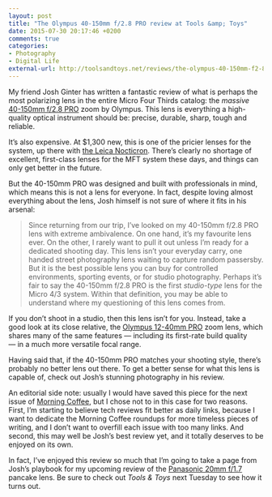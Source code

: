 ```yaml
---
layout: post
title: "The Olympus 40-150mm f/2.8 PRO review at Tools &amp; Toys"
date: 2015-07-30 20:17:46 +0200
comments: true
categories: 
- Photography
- Digital Life
external-url: http://toolsandtoys.net/reviews/the-olympus-40-150mm-f2-8-pro-lens-review/
---
```


My friend Josh Ginter has written a fantastic review of what is perhaps the most polarizing lens in the entire Micro Four Thirds catalog: the _massive_ [40-150mm f/2.8 PRO](http://www.amazon.com/gp/product/B00NGSLSK4/ref=as_li_tl?ie=UTF8&camp=1789&creative=390957&creativeASIN=B00NGSLSK4&linkCode=as2&tag=analogsens-20&linkId=5GTWY3ZFJU4X2EWQ) zoom by Olympus. This lens is everything a high-quality optical instrument should be: precise, durable, sharp, tough and reliable.

It’s also expensive. At $1,300 new, this is one of the pricier lenses for the system, up there with [the Leica Nocticron](http://www.amazon.com/gp/product/B00HXE4GZQ/ref=as_li_tl?ie=UTF8&camp=1789&creative=390957&creativeASIN=B00HXE4GZQ&linkCode=as2&tag=analogsens-20&linkId=UWSAJJHF3P6CSNEV). There’s clearly no shortage of excellent, first-class lenses for the MFT system these days, and things can only get better in the future.

But the 40-150mm PRO was designed and built with professionals in mind, which means this is not a lens for everyone. In fact, despite loving almost everything about the lens, Josh himself is not sure of where it fits in his arsenal:

> Since returning from our trip, I’ve looked on my 40-150mm f/2.8 PRO lens with extreme ambivalence. On one hand, it’s my favourite lens ever. On the other, I rarely want to pull it out unless I’m ready for a dedicated shooting day. This lens isn’t your everyday carry, one handed street photography lens waiting to capture random passersby. But it is the best possible lens you can buy for controlled environments, sporting events, or for studio photography. Perhaps it’s fair to say the 40-150mm f/2.8 PRO is the first _studio-type_ lens for the Micro 4/3 system. Within that definition, you may be able to understand where my questioning of this lens comes from.

If you don’t shoot in a studio, then this lens isn’t for you. Instead, take a good look at its close relative, the [Olympus 12-40mm PRO](http://www.amazon.com/gp/product/B00EY3YGBS/ref=as_li_tl?ie=UTF8&camp=1789&creative=390957&creativeASIN=B00EY3YGBS&linkCode=as2&tag=analogsens-20&linkId=SIR7WRLRQ5IFKNEJ) zoom lens, which shares many of the same features — including its first-rate build quality — in a much more versatile focal range.

Having said that, if the 40-150mm PRO matches your shooting style, there’s probably no better lens out there. To get a better sense for what this lens is capable of, check out Josh’s stunning photography in his review.

An editorial side note: usually I would have saved this piece for the next issue of [Morning Coffee](http://www.analogsenses.com/categories/weekly-linkage/), but I chose not to in this case for two reasons. First, I’m starting to believe tech reviews fit better as daily links, because I want to dedicate the Morning Coffee roundups for more timeless pieces of writing, and I don’t want to overfill each issue with too many links. And second, this may well be Josh’s best review yet, and it totally deserves to be enjoyed on its own.

In fact, I’ve enjoyed this review so much that I’m going to take a page from Josh’s playbook for my upcoming review of the [Panasonic 20mm f/1.7](http://www.amazon.com/gp/product/B00DJS830Y/ref=as_li_tl?ie=UTF8&camp=1789&creative=390957&creativeASIN=B00DJS830Y&linkCode=as2&tag=analogsens-20&linkId=YBXYOXDMAUHOH3ZP) pancake lens. Be sure to check out _Tools & Toys_ next Tuesday to see how it turns out.